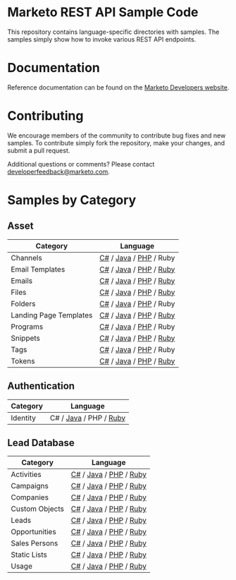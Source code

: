 # Marketo REST API Sample Code
This repository contains language-specific directories with samples.  The samples simply show how to invoke various REST API endpoints.
# Documentation
Reference documentation can be found on the [Marketo Developers website](http://developers.marketo.com/rest-api/).
# Contributing
We encourage members of the community to contribute bug fixes and new samples.  To contribute simply fork the repository, make your changes, and submit a pull request.

Additional questions or comments?  Please contact [developerfeedback@marketo.com](mailto:developerfeedback@marketo.com?subject=REST-Sample-Code).
# Samples by Category
## Asset
|Category | Language|
|----------|---------|
|Channels | [C#](https://github.com/Marketo/REST-Sample-Code/tree/master/c%23/Asset/Channels) / [Java](https://github.com/Marketo/REST-Sample-Code/tree/master/java/Asset/Channels) / [PHP](https://github.com/Marketo/REST-Sample-Code/tree/master/php/Asset/Channels) / Ruby|
|Email Templates | [C#](https://github.com/Marketo/REST-Sample-Code/tree/master/c%23/Asset/EmailTemplates) / [Java](https://github.com/Marketo/REST-Sample-Code/tree/master/java/Asset/EmailTemplates) / [PHP](https://github.com/Marketo/REST-Sample-Code/tree/master/php/Asset/EmailTemplates) / [Ruby](https://github.com/Marketo/REST-Sample-Code/tree/master/ruby/Asset/EmailTemplates)|
|Emails | [C#](https://github.com/Marketo/REST-Sample-Code/tree/master/c%23/Asset/Emails) / [Java](https://github.com/Marketo/REST-Sample-Code/tree/master/java/Asset/Emails) / [PHP](https://github.com/Marketo/REST-Sample-Code/tree/master/php/Asset/Emails) / [Ruby](https://github.com/Marketo/REST-Sample-Code/tree/master/ruby/Asset/Emails)|
|Files | [C#](https://github.com/Marketo/REST-Sample-Code/tree/master/c%23/Asset/Files) / [Java](https://github.com/Marketo/REST-Sample-Code/tree/master/java/Asset/Files) / [PHP](https://github.com/Marketo/REST-Sample-Code/tree/master/php/Asset/Files) / [Ruby](https://github.com/Marketo/REST-Sample-Code/tree/master/ruby/Asset/Files)|
|Folders | [C#](https://github.com/Marketo/REST-Sample-Code/tree/master/c%23/Asset/Folders) / [Java](https://github.com/Marketo/REST-Sample-Code/tree/master/java/Asset/Folders) / [PHP](https://github.com/Marketo/REST-Sample-Code/tree/master/php/Asset/Folders) / Ruby|
|Landing Page Templates | [C#](https://github.com/Marketo/REST-Sample-Code/tree/master/c%23/Asset/LandingPageTemplates) / [Java](https://github.com/Marketo/REST-Sample-Code/tree/master/java/Asset/LandingPageTemplates) / [PHP](https://github.com/Marketo/REST-Sample-Code/tree/master/php/Asset/LandingPageTemplates) / [Ruby](https://github.com/Marketo/REST-Sample-Code/tree/master/ruby/Asset/LandingPageTemplates)|
|Programs | [C#](https://github.com/Marketo/REST-Sample-Code/tree/master/c%23/Asset/Programs) / [Java](https://github.com/Marketo/REST-Sample-Code/tree/master/java/Asset/Programs) / [PHP](https://github.com/Marketo/REST-Sample-Code/tree/master/php/Asset/Programs) / Ruby|
|Snippets | [C#](https://github.com/Marketo/REST-Sample-Code/tree/master/c%23/Asset/Snippets) / [Java](https://github.com/Marketo/REST-Sample-Code/tree/master/java/Asset/Snippets) / [PHP](https://github.com/Marketo/REST-Sample-Code/tree/master/php/Asset/Snippets) / [Ruby](https://github.com/Marketo/REST-Sample-Code/tree/master/ruby/Asset/Snippets)|
|Tags | [C#](https://github.com/Marketo/REST-Sample-Code/tree/master/c%23/Asset/Tags) / [Java](https://github.com/Marketo/REST-Sample-Code/tree/master/java/Asset/Tags) / [PHP](https://github.com/Marketo/REST-Sample-Code/tree/master/php/Asset/Tags) / Ruby|
|Tokens | [C#](https://github.com/Marketo/REST-Sample-Code/tree/master/c%23/Asset/Tokens) / [Java](https://github.com/Marketo/REST-Sample-Code/tree/master/java/Asset/Tokens) / [PHP](https://github.com/Marketo/REST-Sample-Code/tree/master/php/Asset/Tokens) / [Ruby](https://github.com/Marketo/REST-Sample-Code/tree/master/ruby/Asset/Tokens)|
## Authentication
|Category | Language|
|----------|---------|
|Identity | C# / [Java](https://github.com/Marketo/REST-Sample-Code/tree/master/java/Authentication/Identity) / PHP / [Ruby](https://github.com/Marketo/REST-Sample-Code/tree/master/ruby/Authentication/Identity)|
## Lead Database
|Category | Language|
|----------|---------|
|Activities | [C#](https://github.com/Marketo/REST-Sample-Code/tree/master/c%23/LeadDatabase/Activities) / [Java](https://github.com/Marketo/REST-Sample-Code/tree/master/java/LeadDatabase/Activities) / [PHP](https://github.com/Marketo/REST-Sample-Code/tree/master/php/LeadDatabase/Activities) / [Ruby](https://github.com/Marketo/REST-Sample-Code/tree/master/ruby/LeadDatabase/Activities)|
|Campaigns | [C#](https://github.com/Marketo/REST-Sample-Code/tree/master/c%23/LeadDatabase/Campaigns) / [Java](https://github.com/Marketo/REST-Sample-Code/tree/master/java/LeadDatabase/Campaigns) / [PHP](https://github.com/Marketo/REST-Sample-Code/tree/master/php/LeadDatabase/Campaigns) / [Ruby](https://github.com/Marketo/REST-Sample-Code/tree/master/ruby/LeadDatabase/Campaigns)|
|Companies | [C#](https://github.com/Marketo/REST-Sample-Code/tree/master/c%23/LeadDatabase/Companies) / [Java](https://github.com/Marketo/REST-Sample-Code/tree/master/java/LeadDatabase/Companies) / [PHP](https://github.com/Marketo/REST-Sample-Code/tree/master/php/LeadDatabase/Companies) / [Ruby](https://github.com/Marketo/REST-Sample-Code/tree/master/ruby/LeadDatabase/Companies)|
|Custom Objects | [C#](https://github.com/Marketo/REST-Sample-Code/tree/master/c%23/LeadDatabase/CustomObjects) / [Java](https://github.com/Marketo/REST-Sample-Code/tree/master/java/LeadDatabase/CustomObjects) / [PHP](https://github.com/Marketo/REST-Sample-Code/tree/master/php/LeadDatabase/CustomObjects) / [Ruby](https://github.com/Marketo/REST-Sample-Code/tree/master/ruby/LeadDatabase/CustomObjects)|
|Leads | [C#](https://github.com/Marketo/REST-Sample-Code/tree/master/c%23/LeadDatabase/Leads) / [Java](https://github.com/Marketo/REST-Sample-Code/tree/master/java/LeadDatabase/Leads) / [PHP](https://github.com/Marketo/REST-Sample-Code/tree/master/php/LeadDatabase/Leads) / [Ruby](https://github.com/Marketo/REST-Sample-Code/tree/master/ruby/LeadDatabase/Leads)|
|Opportunities | [C#](https://github.com/Marketo/REST-Sample-Code/tree/master/c%23/LeadDatabase/Opportunities) / [Java](https://github.com/Marketo/REST-Sample-Code/tree/master/java/LeadDatabase/Opportunities) / [PHP](https://github.com/Marketo/REST-Sample-Code/tree/master/php/LeadDatabase/Opportunities) / [Ruby](https://github.com/Marketo/REST-Sample-Code/tree/master/ruby/LeadDatabase/Opportunities)|
|Sales Persons | [C#](https://github.com/Marketo/REST-Sample-Code/tree/master/c%23/LeadDatabase/SalesPersons) / [Java](https://github.com/Marketo/REST-Sample-Code/tree/master/java/LeadDatabase/SalesPersons) / [PHP](https://github.com/Marketo/REST-Sample-Code/tree/master/php/LeadDatabase/SalesPersons) / [Ruby](https://github.com/Marketo/REST-Sample-Code/tree/master/ruby/LeadDatabase/SalesPersons)|
|Static Lists | [C#](https://github.com/Marketo/REST-Sample-Code/tree/master/c%23/LeadDatabase/StaticLists) / [Java](https://github.com/Marketo/REST-Sample-Code/tree/master/java/LeadDatabase/StaticLists) / [PHP](https://github.com/Marketo/REST-Sample-Code/tree/master/php/LeadDatabase/StaticLists) / [Ruby](https://github.com/Marketo/REST-Sample-Code/tree/master/ruby/LeadDatabase/StaticLists)|
|Usage | [C#](https://github.com/Marketo/REST-Sample-Code/tree/master/c%23/LeadDatabase/Usage) / [Java](https://github.com/Marketo/REST-Sample-Code/tree/master/java/LeadDatabase/Usage) / [PHP](https://github.com/Marketo/REST-Sample-Code/tree/master/php/LeadDatabase/Usage) / [Ruby](https://github.com/Marketo/REST-Sample-Code/tree/master/ruby/LeadDatabase/Usage)|
